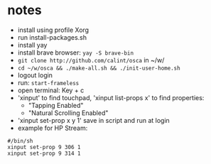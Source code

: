 # notes
* install using profile Xorg
* run install-packages.sh
* install yay
* install brave browser: `yay -S brave-bin`
* `git clone http://github.com/calint/osca` in ~/w/
* `cd ~/w/osca && ./make-all.sh && ./init-user-home.sh`
* logout login
* run: `start-frameless`
* open terminal: Key + c
* 'xinput' to find touchpad, 'xinput list-props x' to find properties:
  - "Tapping Enabled"
  - "Natural Scrolling Enabled"
* 'xinput set-prop x y 1'
  save in script and run at login
* example for HP Stream:
```
#/bin/sh
xinput set-prop 9 306 1
xinput set-prop 9 314 1
```